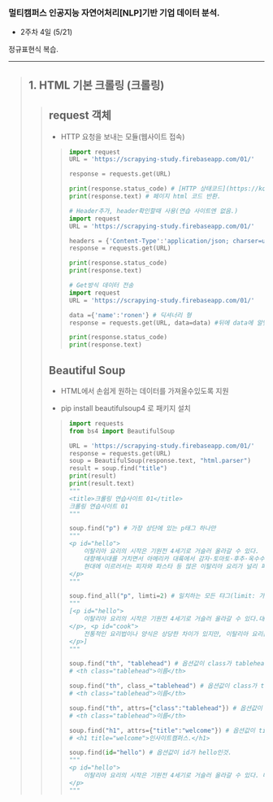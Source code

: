 ### 멀티캠퍼스 인공지능 자연어처리[NLP]기반 기업 데이터 분석.
- 2주차 4일 (5/21)

정규표현식 복습.

---
> ## 1. HTML 기본 크롤링 (크롤링)
>> ## request 객체
>> - HTTP 요청을 보내는 모듈(웹사이트 접속)
>>> ```Python
>>> import request
>>> URL = 'https://scrapying-study.firebaseapp.com/01/'
>>> 
>>> response = requests.get(URL)
>>> 
>>> print(response.status_code) # [HTTP 상태코드](https://ko.wikipedia.org/wiki/HTTP_%EC%83%81%ED%83%9C_%EC%BD%94%EB%93%9C) 반환 -> 200 (정상 작동)
>>> print(response.text) # 페이지 html 코드 반환.
>>> 
>>> # Header추가, header확인할때 사용(연습 사이트엔 없음.)
>>> import request
>>> URL = 'https://scrapying-study.firebaseapp.com/01/'
>>> 
>>> headers = {'Content-Type':'application/json; charser=utf-8'}
>>> response = requests.get(URL) 
>>> 
>>> print(response.status_code)
>>> print(response.text)
>>> 
>>> # Get방식 데이터 전송
>>> import request
>>> URL = 'https://scrapying-study.firebaseapp.com/01/'
>>> 
>>> data ={'name':'ronen'} # 딕셔너리 형
>>> response = requests.get(URL, data=data) #뒤에 data에 알맞은 변수 전달. 
>>> 
>>> print(response.status_code)
>>> print(response.text)
>>> ```
>> ## Beautiful Soup
>> - HTML에서 손쉽게 원하는 데이터를 가져올수있도록 지원
>> 
>> - pip install beautifulsoup4 로 패키지 설치
>>> ```Python
>>> import requests
>>> from bs4 import BeautifulSoup
>>> 
>>> URL = 'https://scrapying-study.firebaseapp.com/01/'
>>> response = requests.get(URL)
>>> soup = BeautifulSoup(response.text, "html.parser")
>>> result = soup.find("title")
>>> print(result)
>>> print(result.text)
>>> """
>>> <title>크롤링 연습사이트 01</title>
>>> 크롤링 연습사이트 01
>>> """
>>> 
>>> soup.find("p") # 가장 상단에 있는 p태그 하나만
>>> """
>>> <p id="hello">
>>>     이탈리아 요리의 시작은 기원전 4세기로 거슬러 올라갈 수 있다.
>>>     대항해시대를 거치면서 아메리카 대륙에서 감자·토마토·후추·옥수수 등이 유입되어 그 종류와 풍미가 다양해졌고
>>>     현대에 이르러서는 피자와 파스타 등 많은 이탈리아 요리가 널리 퍼지게 되었다.
>>> </p>
>>> """
>>> 
>>> soup.find_all("p", limti=2) # 일치하는 모든 탸그(limit: 가져올 갯수제한., 생략가능)
>>> """
>>> [<p id="hello">
>>>     이탈리아 요리의 시작은 기원전 4세기로 거슬러 올라갈 수 있다.대항해시대를 거치면서 아메리카 대륙에서 감자·토마토·후추·옥수수 등이 유입되어 그 종류와 풍미가 다양해졌고 현대에 이르러서는 피자와 파스타 등 많은 이탈리아 요리가 널리 퍼지게 되었다.
>>> </p>, <p id="cook">
>>>     전통적인 요리법이나 양식은 상당한 차이가 있지만, 이탈리아 요리는 다른 국가의 요리 문화에서 다양한 영감을 줄 만큼 다양하고 혁신적인 것으로 평가되고 있다. 각 지방마다 고유의 특색이 있어 그 양식도 다양하지만 크게 북부와 남부로 나눌 수 있다. 다른 나라와 국경을 맞대고 있던 북부 지방은 산업화되어 경제적으로 풍족하고 농업이 발달해 쌀이 풍부해 유제품이 다양한 반면 경제적으로 침체되었던 남부 지방은 올리브와 토마토, 모차렐라 치즈가 유명하고 특별히 해산물을 활용한 요리가 많다. 식재료와 치즈 등의 차이는 파스타의 종류와 소스와 수프 등도 다름을 의미한다.
>>> </p>]
>>> """
>>> 
>>> soup.find("th", "tablehead") # 옵션값이 class가 tablehead인것
>>> # <th class="tablehead">이름</th>
>>> 
>>> soup.find("th", class_="tablehead") # 옵션값이 class가 tablehead인것
>>> # <th class="tablehead">이름</th>
>>> 
>>> soup.find("th", attrs={"class":"tablehead"}) # 옵션값이 class가 tablehead인것(옵션명 변경 가능)
>>> # <th class="tablehead">이름</th>
>>> 
>>> soup.find("h1", attrs={"title":"welcome"}) # 옵션값이 title가 welcome인것(옵션명 변경 가능)
>>> # <h1 title="welcome">인사이트캠퍼스.</h1>
>>> 
>>> soup.find(id="hello") # 옵션값이 id가 hello인것.
>>> """
>>> <p id="hello">
>>>     이탈리아 요리의 시작은 기원전 4세기로 거슬러 올라갈 수 있다. 대항해시대를 거치면서 아메리카 대륙에서 감자·토마토·후추·옥수수 등이 유입되어 그 종류와 풍미가 다양해졌고 현대에 이르러서는 피자와 파스타 등 많은 이탈리아 요리가 널리 퍼지게 되었다.
>>> </p>
>>> """
>>> ```
